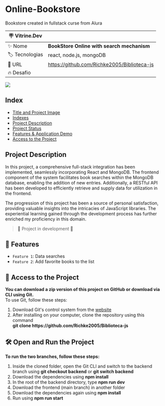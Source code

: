 # Online-Bookstore 

Bookstore created in fullstack curse from Alura

| :placard: Vitrine.Dev |     |
| -------------  | --- |
| :sparkles: Nome        | **BookStore Online with search mechanism**
| :label: Tecnologias |  react, node.js, mongoDB
| :rocket: URL         | https://github.com/Richke2005/Biblioteca-js
| :fire: Desafio     | 

<!-- Inserir imagem com a #vitrinedev ao final do link -->
![](https://lh3.googleusercontent.com/pw/ADCreHe0rrzBNUi6T7IjTqfyyF9qeihz1D5od-RgWq4bStS7qPeMSJ2aQaky0EoCFLZdN5hL6Cxvv0J0beUBwL9C_StEmIUCBmsGSR4Hlz4Elvc7-FUr59KKWHnPeyiuxntuubnnnh_jpD9f7kSj9Zs5KZf6VQ=w816-h612-s-no-gm?authuser=0#vitrinedev)

## Index

* [Title and Project Image](#Online-Bookstore)
* [Indexes](#Indexes)
* [Project Description](#Project-Description)
* [Project Status](#Project-Status)
* [Features & Application Demo](#Features-&-Application-Demo)
* [Access to the Project](#Access-to-the-Project)

## Project Description

In this project, a comprehensive full-stack integration has been implemented, seamlessly incorporating React and MongoDB. The frontend component of the system facilitates book searches within the MongoDB database, enabling the addition of new entries. Additionally, a RESTful API has been developed to efficiently retrieve and supply data for utilization in the frontend.

The progression of this project has been a source of personal satisfaction, providing valuable insights into the intricacies of JavaScript libraries. The experiential learning gained through the development process has further enriched my proficiency in this domain.

> :construction: Project in development :construction:

## :hammer: Features

- `Feature 1`: Data searches
- `Feature 2`: Add favorite books to the list

## 📁 Access to the Project

**You can download a zip version of this project on GitHub or download via CLI using Git.**<br>
To use Git, follow these steps:
<ol>
  <li>Download Git's control system from the <a href="https://git-scm.com/">website</a></li>
  <li>After installing on your computer, clone the repository using this command<br><strong>git clone https://github.com/Richke2005/Biblioteca-js</strong></li>
</ol>

## 🛠️ Open and Run the Project

**To run the two branches, follow these steps:**
<ol>
  <li>Inside the cloned folder, open the Git CLI and switch to the backend branch using <strong>git checkout backend</strong> or <strong>git switch backend</strong></li>
  <li>Download the dependencies using <strong>npm install</strong></li>
  <li>In the root of the backend directory, type <strong>npm run dev</strong></li>
  <li>Download the frontend (main branch) in another folder</li>
  <li>Download the dependencies again using <strong>npm install</strong></li>
  <li>Run using <strong>npm run start</strong></li>
</ol>
